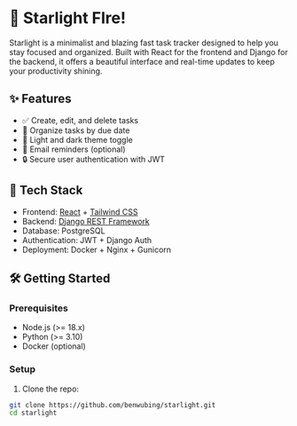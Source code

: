 # 🌟 Starlight FIre!

Starlight is a minimalist and blazing fast task tracker designed to help you stay focused and organized. Built with React for the frontend and Django for the backend, it offers a beautiful interface and real-time updates to keep your productivity shining.

## ✨ Features

- ✅ Create, edit, and delete tasks
- 📅 Organize tasks by due date
- 🌈 Light and dark theme toggle
- 🔔 Email reminders (optional)
- 🔒 Secure user authentication with JWT

## 🚀 Tech Stack

- Frontend: [React](https://reactjs.org/) + [Tailwind CSS](https://tailwindcss.com/)
- Backend: [Django REST Framework](https://www.django-rest-framework.org/)
- Database: PostgreSQL
- Authentication: JWT + Django Auth
- Deployment: Docker + Nginx + Gunicorn

## 🛠️ Getting Started

### Prerequisites

- Node.js (>= 18.x)
- Python (>= 3.10)
- Docker (optional)

### Setup

1. Clone the repo:

```bash
git clone https://github.com/benwubing/starlight.git
cd starlight
```
